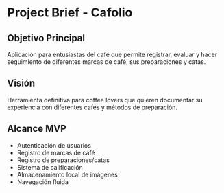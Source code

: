 # Project Brief - Cafolio

## Objetivo Principal
Aplicación para entusiastas del café que permite registrar, evaluar y hacer seguimiento de diferentes marcas de café, sus preparaciones y catas.

## Visión
Herramienta definitiva para coffee lovers que quieren documentar su experiencia con diferentes cafés y métodos de preparación.

## Alcance MVP
- Autenticación de usuarios
- Registro de marcas de café
- Registro de preparaciones/catas
- Sistema de calificación
- Almacenamiento local de imágenes
- Navegación fluida